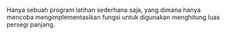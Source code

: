 Hanya sebuah program latihan sederhana saja, yang dimana hanya mencoba mengimplementasikan fungsi untuk digunakan menghitung luas persegi panjang.
